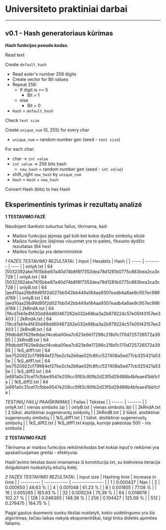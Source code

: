 # Universiteto praktiniai darbai
---
## v0.1 - Hash generatoriaus kūrimas

**Hash funkcijos pseudo kodas.**

Read text

Create `default_hash`
- Read euler's number 256 digits
- Create vector for Bit values
- Repeat 256:
    - If digit is >= 5
        - Bit = 1
    - else
        - Bit = 0
- `Hash` = `default_hash`

Check `text size`

Create `unique_num` (0, 255) for every char
- `unique_num` = random number gen (seed - `text size`)

For each char:
- char -> `int value`
- `int value` -> 256 bits hash
    - `new_hash` = random number gen (seed - `int value`)
- shift_right `new_hash` by `unique_num`
- `Hash` = `Hash` + `new_hash`

Convert Hash (bits) to hex Hash

## Eksperimentinis tyrimas ir rezultatų analizė

**1 TESTAVIMO FAZĖ**

Naudojant išanksto sukurtus failus, tikrinama, kad:
- Maišos funkcijos įėjimas gali būti bet kokio dydžio simbolių eilutė
- Maišos funkcijos išėjimas visuomet yra to paties, fiksuoto dydžio rezultatas (64 hex)
- Maišos funkcija yra deterministinė


*1 FAZĖS TESTAVIMO REZULTATAI.*
| Input | Hexabits | Hash |
| ----- | -------- | ---- |
| onlyA.txt | 64 |5032392abe7615bbe87a40d74b8f8f7352dea78d1281b0775c883bea2ca3c728 |
| onlyA.txt | 64 |5032392abe7615bbe87a40d74b8f8f7352dea78d1281b0775c883bea2ca3c728 |
| onlyB.txt | 64 |aed10aa29b99d95f2d027bb542bb449a184aa9307eadb4a6ae9c957ec986d769 |
| onlyB.txt | 64 |aed10aa29b99d95f2d027bb542bb449a184aa9307eadb4a6ae9c957ec986d769 |
| 2kRndA.txt | 64 |19cd7eb1e4f430d49dd60467262e032e68ba3a2b979224c57e05f43157ee3403 |
| 2kRndA.txt | 64 |19cd7eb1e4f430d49dd60467262e032e68ba3a2b979224c57e05f43157ee3403 |
| 2kRndB.txt | 64 |f9dbddf7629e8dacf4ceba00ea7c623e9e17296c218d1c170d725726572a3985 |
| 2kRndB.txt | 64 |f9dbddf7629e8dacf4ceba00ea7c623e9e17296c218d1c170d725726572a3985 |
| 1kS_diff1.txt | 64 |ee7520922cf79984ef27be2cfa2b6ae02fc8fcc527408a5ed77cb325421a535e |
| 1kS_diff1.txt | 64 |ee7520922cf79984ef27be2cfa2b6ae02fc8fcc527408a5ed77cb325421a535e |
| 1kS_diff2.txt | 64 |e691a0c31cef7cfbbe9547e209cc5f83c90fb2d23f5d29486b4bfeae41bb1cfa |
| 1kS_diff2.txt | 64 |e691a0c31cef7cfbbe9547e209cc5f83c90fb2d23f5d29486b4bfeae41bb1cfa |


*TESTINIŲ FAILŲ PAAIŠKINIMAS*
| Failas | Tekstas |
| ------ | ------- |
| onlyA.txt | vienas simbolis (a) |
| onlyB.txt | vienas simbolis (b) |
| 2kRndA.txt | 2 tūkst. atsitiktinai sugeneruotų simbolių |
| 2kRndB.txt | 2 tūkst. atsitiktinai sugeneruotų simbolių |
| 1kS_diff1.txt | 1 tūkst. atsitiktinai sugeneruotų simbolių |
| 1kS_diff2.txt | 1kS_diff1.txt kopija, kurioje pakeistas 500 - nis simbolis |

**2 TESTAVIMO FAZĖ**

Tikrinama ar maišos funkcijos reikšmė/kodas bet kokiai input'o reikšmei yra apskaičiuojamas greitai - efektyviai.

Hash'avimo tekstas buvo imamamas iš konstitucija.txt, su kiekviena iteracija dvigubinant nuskaitytų eilučių kiekį.

*2 FAZĖS TESTAVIMO REZULTATAI.*
| Input size | Hashing time | Increase in time |
| ---------- | ------------ | ---------------- |
| 1 | 0.000437 | Nan |
| 2 | 0.000650 | 48.63 % |
| 4 | 0.001048 | 61.23 % |
| 8 | 0.001855 | 77.08 % |
| 16 | 0.005265 | 183.83 % |
| 32 | 0.009234 | 75.39 % |
| 64 | 0.018678 | 102.27 % |
| 128 | 0.046393 | 148.38 % |
| 256 | 0.104427 | 125.09 % |
| 512 | 0.276475 | 164.75 % |

Pagal gautus duomenis sunku tiksliai nustatyti, kokio sudėtingumo yra šis algoritmas, tačiau laikas nekyla eksponentiškai, taigi tinka didelės apimties failams.

